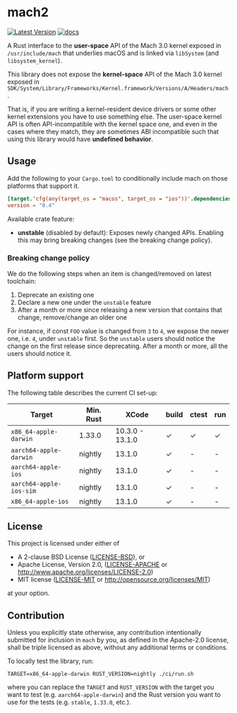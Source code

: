 # mach2

[![Latest Version]][crates.io] [![docs]][docs.rs]

A Rust interface to the **user-space** API of the Mach 3.0 kernel exposed in
`/usr/include/mach` that underlies macOS and is linked via `libSystem` (and
`libsystem_kernel`).

This library does not expose the **kernel-space** API of the Mach 3.0 kernel
exposed in
`SDK/System/Library/Frameworks/Kernel.framework/Versions/A/Headers/mach`. 

That is, if you are writing a kernel-resident device drivers or some other
kernel extensions you have to use something else. The user-space kernel API is
often API-incompatible with the kernel space one, and even in the cases where
they match, they are sometimes ABI incompatible such that using this library
would have **undefined behavior**.

## Usage

Add the following to your `Cargo.toml` to conditionally include mach on those
platforms that support it.

```toml
[target.'cfg(any(target_os = "macos", target_os = "ios"))'.dependencies.mach]
version = "0.4"
```

Available crate feature:

* **unstable** (disabled by default): Exposes newly changed APIs. Enabling this may
  bring breaking changes (see the breaking change policy).


### Breaking change policy

We do the following steps when an item is changed/removed on latest toolchain:

1. Deprecate an existing one
2. Declare a new one under the `unstable` feature
3. After a month or more since releasing a new version that contains that change,
  remove/change an older one

For instance, if const `FOO` value is changed from `3` to `4`,
we expose the newer one, i.e. `4`, under `unstable` first.
So the `unstable` users should notice the change on the first release since deprecating.
After a month or more, all the users should notice it.

## Platform support

The following table describes the current CI set-up:

| Target                  | Min. Rust | XCode           | build | ctest | run |
|-------------------------|-----------|-----------------|-------|-------|-----|
| `x86_64-apple-darwin`   | 1.33.0    | 10.3.0 - 13.1.0 | ✓     | ✓     | ✓   |
| `aarch64-apple-darwin`  | nightly   | 13.1.0          | ✓     | -     | -   |
| `aarch64-apple-ios`     | nightly   | 13.1.0          | ✓     | -     | -   |
| `aarch64-apple-ios-sim` | nightly   | 13.1.0          | ✓     | -     | -   |
| `x86_64-apple-ios`      | nightly   | 13.1.0          | ✓     | -     | -   |

## License

This project is licensed under either of

* A 2-clause BSD License ([LICENSE-BSD](LICENSE-BSD)), or
* Apache License, Version 2.0, ([LICENSE-APACHE](LICENSE-APACHE) or
  http://www.apache.org/licenses/LICENSE-2.0)
* MIT license ([LICENSE-MIT](LICENSE-MIT) or
  http://opensource.org/licenses/MIT)

at your option.

## Contribution

Unless you explicitly state otherwise, any contribution intentionally submitted
for inclusion in `mach` by you, as defined in the Apache-2.0 license, shall be
triple licensed as above, without any additional terms or conditions.

To locally test the library, run:

```
TARGET=x86_64-apple-darwin RUST_VERSION=nightly ./ci/run.sh
```

where you can replace the `TARGET` and `RUST_VERSION` with the target you
want to test (e.g. `aarch64-apple-darwin`) and the Rust version you want to use for
the tests (e.g. `stable`, `1.33.0`, etc.).

[crates.io]: https://crates.io/crates/mach2
[Latest Version]: https://img.shields.io/crates/v/mach2.svg
[docs]: https://docs.rs/mach2/badge.svg
[docs.rs]: https://docs.rs/mach2
